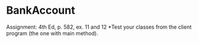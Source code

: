 # BankAccount
Assignment: 4th Ed, p. 582, ex. 11 and 12    *Test your classes from the client program (the one with main method). 
